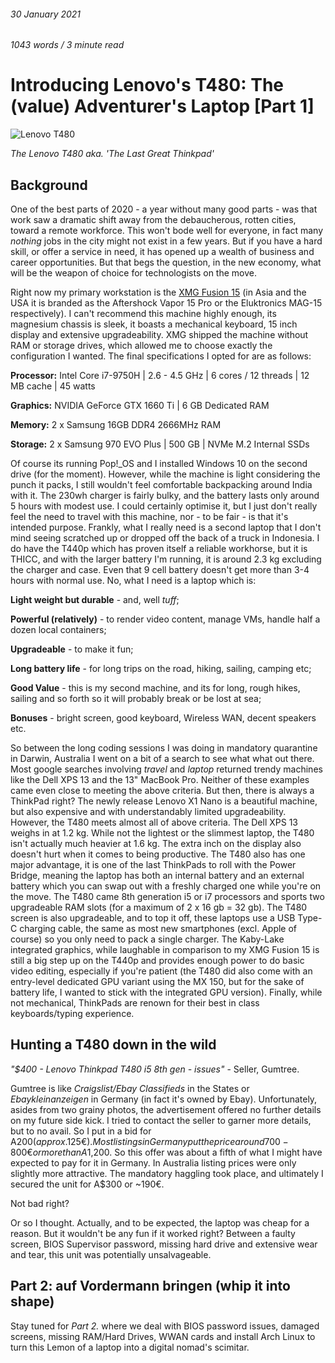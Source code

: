 ###### 30 January 2021



###### 1043 words / 3 minute read



# Introducing Lenovo's T480: The (value) Adventurer's Laptop [Part 1]

![Lenovo T480](../assets/adventure_laptop_001.png)

*The Lenovo T480 aka. 'The Last Great Thinkpad'*

## Background

One of the best parts of 2020 - a year without many good parts - was that work saw a dramatic shift away from the debaucherous, rotten cities, toward a remote workforce. This won't bode well for everyone, in fact many *nothing* jobs in the city might not exist in a few years. But if you have a hard skill, or offer a service in need, it has opened up a wealth of business and career opportunities. But that begs the question, in the new economy, what will be the weapon of choice for technologists on the move. 

Right now my primary workstation is the [XMG Fusion 15](https://bestware.com/en/xmg-fusion-15.html) (in Asia and the USA it is branded as the Aftershock Vapor 15 Pro or the Eluktronics MAG-15 respectively). I can't recommend this machine highly enough, its magnesium chassis is sleek, it boasts a mechanical keyboard, 15 inch display and extensive upgradeability. XMG shipped the machine without RAM or storage drives, which allowed me to choose exactly the configuration I wanted. The final specifications I opted for are as follows:

**Processor:** Intel Core i7-9750H | 2.6 - 4.5 GHz | 6 cores / 12 threads | 12 MB cache | 45 watts

**Graphics:** NVIDIA GeForce GTX 1660 Ti | 6 GB Dedicated RAM

**Memory:** 2 x Samsung 16GB DDR4 2666MHz RAM

**Storage:** 2 x Samsung 970 EVO Plus | 500 GB | NVMe M.2 Internal SSDs

Of course its running Pop!_OS and I installed Windows 10 on the second drive (for the moment). However, while the machine is light considering the punch it packs, I still wouldn't feel comfortable backpacking around India with it. The 230wh charger is fairly bulky, and the battery lasts only around 5 hours with modest use. I could certainly optimise it, but I just don't really feel the need to travel with this machine, nor - to be fair - is that it's intended purpose. Frankly, what I really need is a second laptop that I don't mind seeing scratched up or dropped off the back of a truck in Indonesia. I do have the T440p which has proven itself a reliable workhorse, but it is THICC, and with the larger battery I'm running, it is around 2.3 kg excluding the charger and case. Even that 9 cell battery doesn't get more than 3-4 hours with normal use. No, what I need is a laptop which is:

**Light weight but durable** - and, well *tuff*;

**Powerful (relatively)** - to render video content, manage VMs, handle half a dozen local containers;

**Upgradeable** - to make it fun;

**Long battery life** - for long trips on the road, hiking, sailing, camping etc;

**Good Value** - this is my second machine, and its for long, rough hikes, sailing and so forth so it will probably break or be lost at sea;

**Bonuses** - bright screen, good keyboard, Wireless WAN, decent speakers etc.

So between the long coding sessions I was doing in mandatory quarantine in Darwin, Australia I went on a bit of a search to see what what out there. Most google searches involving *travel* and *laptop* returned trendy machines like the Dell XPS 13 and the 13" MacBook Pro. Neither of these examples came even close to meeting the above criteria. But then, there is always a ThinkPad right? The newly release Lenovo X1 Nano is a beautiful machine, but also expensive and with understandably limited upgradeability. However, the T480 meets almost all of above criteria. The Dell XPS 13 weighs in at 1.2 kg. While not the lightest or the slimmest laptop, the T480 isn't actually much heavier at 1.6 kg. The extra inch on the display also doesn't hurt when it comes to being productive. The T480 also has one major advantage, it is one of the last ThinkPads to roll with the Power Bridge, meaning the laptop has both an internal battery and an external battery which you can swap out with a freshly charged one while you're on the move. The T480 came 8th generation i5 or i7 processors and sports two upgradeable RAM slots (for a maximum of 2 x 16 gb = 32 gb). The T480 screen is also upgradeable, and to top it off, these laptops use a USB Type-C charging cable, the same as most new smartphones (excl. Apple of course) so you only need to pack a single charger. The Kaby-Lake integrated graphics, while laughable in comparison to my XMG Fusion 15 is still a big step up on the T440p and provides enough power to do basic video editing, especially if you're patient (the T480 did also come with an entry-level dedicated GPU variant using the MX 150, but for the sake of battery life, I wanted to stick with the integrated GPU version). Finally, while not mechanical, ThinkPads are renown for their best in class keyboards/typing experience.

## Hunting a T480 down in the wild

*"$400 - Lenovo Thinkpad T480 i5 8th gen - issues"* - Seller, Gumtree.

Gumtree is like *Craigslist/Ebay Classifieds* in the States or *Ebaykleinanzeigen* in Germany (in fact it's owned by Ebay). Unfortunately, asides from two grainy photos, the advertisement offered no further details on my future side kick. I tried to contact the seller to garner more details, but to no avail. So I put in a bid for A$200 (approx. 125€). Most listings in Germany put the price around 700-800€ or more than A$1,200. So this offer was about a fifth of what I might have expected to pay for it in Germany. In Australia listing prices were only slightly more attractive. The mandatory haggling took place, and ultimately I secured the unit for A$300 or ~190€. 

Not bad right?

Or so I thought. Actually, and to be expected, the laptop was cheap for a reason. But it wouldn't be any fun if it worked right? Between a faulty screen, BIOS Supervisor password, missing hard drive and extensive wear and tear, this unit was potentially unsalvageable.

## Part 2: auf Vordermann bringen (whip it into shape)

Stay tuned for *Part 2.* where we deal with BIOS password issues, damaged screens, missing RAM/Hard Drives, WWAN cards and install Arch Linux to turn this Lemon of a laptop into a digital nomad's scimitar. 

